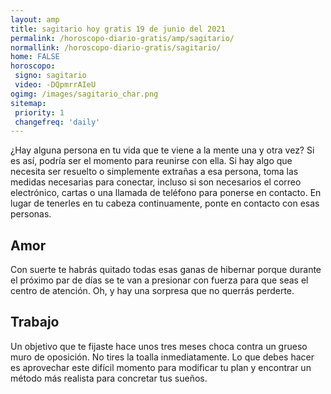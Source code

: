 ```yaml
---
layout: amp
title: sagitario hoy gratis 19 de junio del 2021 
permalink: /horoscopo-diario-gratis/amp/sagitario/
normallink: /horoscopo-diario-gratis/sagitario/
home: FALSE
horoscopo:
 signo: sagitario
 video: -DQpmrrAIeU
ogimg: /images/sagitario_char.png
sitemap:
 priority: 1
 changefreq: 'daily'
---
```



¿Hay alguna persona en tu vida que te viene a la mente una y otra vez? Si es así, podría ser el momento para reunirse con ella. Si hay algo que necesita ser resuelto o simplemente extrañas a esa persona, toma las medidas necesarias para conectar, incluso si son necesarios el correo electrónico, cartas o una llamada de teléfono para ponerse en contacto. En lugar de tenerles en tu cabeza continuamente, ponte en contacto con esas personas.

## Amor

Con suerte te habrás quitado todas esas ganas de hibernar porque durante el próximo par de días se te van a presionar con fuerza para que seas el centro de atención. Oh, y hay una sorpresa que no querrás perderte.

## Trabajo

Un objetivo que te fijaste hace unos tres meses choca contra un grueso muro de oposición. No tires la toalla inmediatamente. Lo que debes hacer es aprovechar este difícil momento para modificar tu plan y encontrar un método más realista para concretar tus sueños.